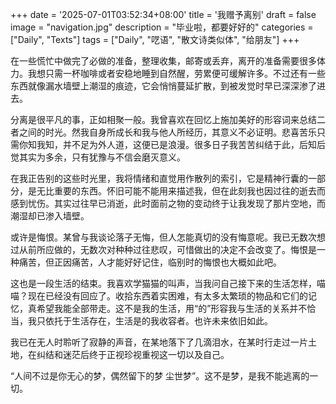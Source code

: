 +++
date = '2025-07-01T03:52:34+08:00'
title = '我赠予离别'
draft = false
image = "navigation.jpg"
description = "毕业啦，都要好好的"
categories = ["Daily", "Texts"]
tags = ["Daily", "呓语", "散文诗类似体", "给朋友"]
+++

<div style="font-family: NSimSun, 'Lato',var(--font-songti), var(--sys-font-family), var(--zh-font-family), sans-serif">

在一些慌忙中做完了必做的准备，整理收集，邮寄或丢弃，离开的准备需要很多体力。我想只需一杯咖啡或者安稳地睡到自然醒，劳累便可缓解许多。不过还有一些东西就像漏水墙壁上潮湿的痕迹，它会悄悄蔓延扩散，到被发觉时早已深深渗了进去。 

分离是很平凡的事，正如相聚一般。我曾喜欢在回忆上施加美好的形容词来总结二者之间的时光。然我自身所成长和我与他人所经历，其意义不必证明。悲喜苦乐只需你知我知，并不足为外人道，这便已是浪漫。很多日子我苦苦纠结于此，后知后觉其实为多余，只有犹豫与不信会磨灭意义。 

在我正告别的这些时光里，我将情绪和直觉用作散列的索引，它是精神行囊的一部分，是无比重要的东西。怀旧可能不能用来描述我，但在此刻我也因过往的逝去而感到忧伤。其实过往早已消逝，此时面前之物的变动终于让我发现了那片空地，而潮湿却已渗入墙壁。 

或许是悔恨。某曾与我谈论落子无悔，但人怎能真切的没有悔意呢。我已无数次想过从前所应做的，无数次对种种过往悲叹，可惜做出的决定不会改变了。悔恨是一种痛苦，但正因痛苦，人才能好好记住，临别时的悔恨也大概如此吧。 

这也是一段生活的结束。我喜欢学猫猫的叫声，当我问自己接下来的生活怎样，喵喵？现在已经没有回应了。收拾东西着实困难，有太多太繁琐的物品和它们的记忆，真希望我能全部带走。这不是我的生活，用“的”形容我与生活的关系并不恰当，我只依托于生活存在，生活是的我收容者。也许未来依旧如此。 

我已在无人时聆听了寂静的声音，在某地落下了几滴泪水，在某时行走过一片土地，在纠结和迷茫后终于正视珍视重视这一切以及自己。

“人间不过是你无心的梦，偶然留下的梦 尘世梦”。这不是梦，是我不能逃离的一切。

</div>